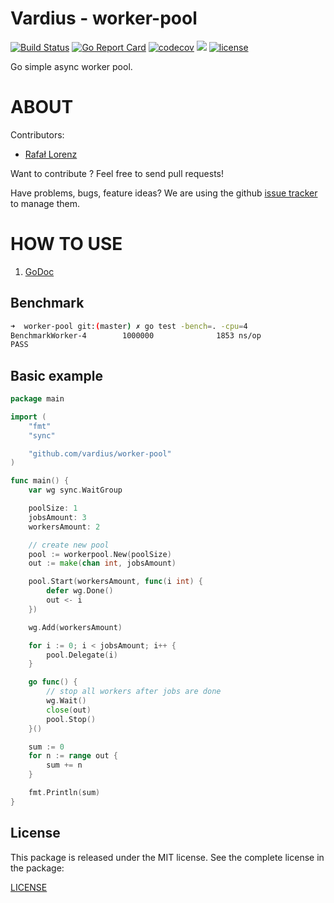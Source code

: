 Vardius - worker-pool
================
[![Build Status](https://travis-ci.org/vardius/worker-pool.svg?branch=master)](https://travis-ci.org/vardius/worker-pool)
[![Go Report Card](https://goreportcard.com/badge/github.com/vardius/worker-pool)](https://goreportcard.com/report/github.com/vardius/worker-pool)
[![codecov](https://codecov.io/gh/vardius/worker-pool/branch/master/graph/badge.svg)](https://codecov.io/gh/vardius/worker-pool)
[![](https://godoc.org/github.com/vardius/worker-pool?status.svg)](http://godoc.org/github.com/vardius/worker-pool)
[![license](https://img.shields.io/github/license/mashape/apistatus.svg)](https://github.com/vardius/worker-pool/blob/master/LICENSE.md)

Go simple async worker pool.

ABOUT
==================================================
Contributors:

* [Rafał Lorenz](http://rafallorenz.com)

Want to contribute ? Feel free to send pull requests!

Have problems, bugs, feature ideas?
We are using the github [issue tracker](https://github.com/vardius/worker-pool/issues) to manage them.

HOW TO USE
==================================================

1. [GoDoc](http://godoc.org/github.com/vardius/worker-pool)

## Benchmark
```bash
➜  worker-pool git:(master) ✗ go test -bench=. -cpu=4
BenchmarkWorker-4        1000000              1853 ns/op
PASS
```

## Basic example
```go
package main

import (
    "fmt"
    "sync"

    "github.com/vardius/worker-pool"
)

func main() {
    var wg sync.WaitGroup

    poolSize: 1
    jobsAmount: 3
    workersAmount: 2

    // create new pool
    pool := workerpool.New(poolSize)
    out := make(chan int, jobsAmount)

    pool.Start(workersAmount, func(i int) {
        defer wg.Done()
        out <- i
    })

    wg.Add(workersAmount)

    for i := 0; i < jobsAmount; i++ {
        pool.Delegate(i)
    }

    go func() {
        // stop all workers after jobs are done
        wg.Wait()
        close(out)
        pool.Stop()
    }()

    sum := 0
    for n := range out {
        sum += n
    }

    fmt.Println(sum)
}
```

License
-------

This package is released under the MIT license. See the complete license in the package:

[LICENSE](LICENSE.md)

